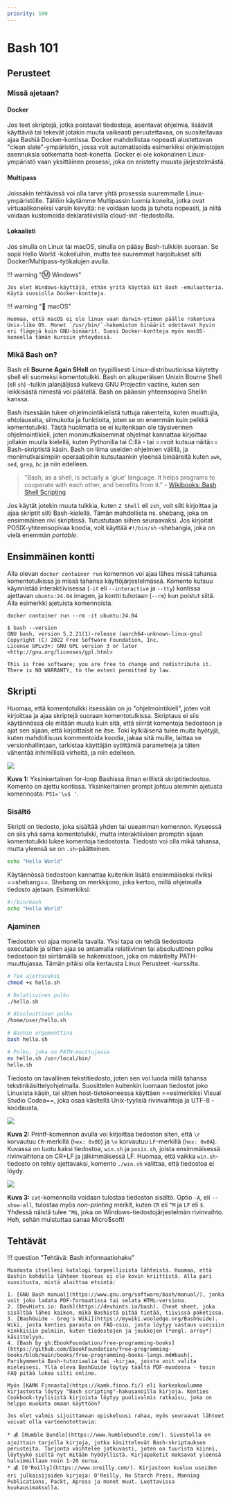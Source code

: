 ```yaml
---
priority: 100
---
```


# Bash 101

## Perusteet

### Missä ajetaan?

#### Docker

Jos teet skriptejä, jotka poistavat tiedostoja, asentavat ohjelmia, lisäävät käyttäviä tai tekevät jotakin muuta vaikeasti peruutettavaa, on suositeltavaa ajaa Bashiä Docker-kontissa. Docker mahdollistaa nopeasti alustettavan "clean slate"-ympäristön, jossa voit automatisoida esimerkiksi ohjelmistojen asennuksia sotkematta host-konetta. Docker ei ole kokonainen Linux-ympäristö vaan yksittäinen prosessi, joka on eristetty muusta järjestelmästä. 

#### Multipass

Joissakin tehtävissä voi olla tarve yhtä prosessia suuremmalle Linux-ympäristölle. Tällöin käytämme Multipassin luomia koneita, jotka ovat virtuaalikoneiksi varsin kevyitä: ne voidaan luoda ja tuhota nopeasti, ja niitä voidaan kustomoida deklaratiivisilla cloud-init -tiedostoilla.

#### Lokaalisti

Jos sinulla on Linux tai macOS, sinulla on pääsy Bash-tulkkiin suoraan. Se sopii Hello World -kokeiluihin, mutta tee suuremmat harjoitukset silti Docker/Multipass-työkalujen avulla.

!!! warning "Ⓜ️ Windows"

    Jos olet Windows-käyttäjä, ethän yritä käyttää Git Bash -emulaattoria. Käytä suosiolla Docker-kontteja.

!!! warning "🍎 macOS"

    Huomaa, että macOS ei ole linux vaan darwin-ytimen päälle rakentuva Unix-like OS. Monet `/usr/bin/`-hakemiston binäärit odottavat hyvin eri flägejä kuin GNU-binäärit. Suosi Docker-kontteja myös macOS-koneella tämän kurssin yhteydessä.

### Mikä Bash on?

Bash eli **Bourne Again SHell** on tyypillisesti Linux-distribuutioissa käytetty shell eli suomeksi komentotulkki. Bash on alkuperäisen Unixin Bourne Shell (eli `sh`) -tulkin jalanjäljissä kulkeva GNU Projectin vastine, kuten sen leikkisästä nimestä voi päätellä. Bash on pääosin yhteensopiva Shellin kanssa.

Bash itsessään tukee ohjelmointikielistä tuttuja rakenteita, kuten muuttujia, ehtolauseita, silmukoita ja funktioita, joten se on enemmän kuin pelkkä komentotulkki. Tästä huolimatta se ei kuitenkaan ole täysiverinen ohjelmointikieli, joten monimutkaisemmat ohjelmat kannattaa kirjoittaa jollakin muulla kielellä, kuten Pythonilla tai C:llä - tai ==voit kutsua näitä== Bash-skriptistä käsin. Bash on liima useiden ohjelmien välillä, ja monimutkaisimpiin operaatioihin kutsutaankin yleensä binääreitä kuten `awk`, `sed`, `grep`, `bc` ja niin edelleen.

> "Bash, as a shell, is actually a 'glue' language. It helps programs to cooperate with each other, and benefits from it." - [Wikibooks: Bash Shell Scripting](https://en.wikibooks.org/wiki/Bash_Shell_Scripting/External_Programs)

Jos käytät jotekin muuta tulkkia, kuten `Z Shell` eli `zsh`, voit silti kirjoittaa ja ajaa skriptit silti Bash-kielellä. Tämän mahdollista ns. shebang, joka on ensimmäinen rivi skriptissä. Tutustutaan siihen seuraavaksi. Jos kirjoitat POSIX-yhteensopivaa koodia, voit käyttää `#!/bin/sh` -shebangia, joka on vielä enemmän *portable*.

## Ensimmäinen kontti

Alla olevan `docker container run` komennon voi ajaa lähes missä tahansa komentotulkissa ja missä tahansa käyttöjärjestelmässä. Komento kutsuu käynnistää interaktiivisessa (`-it` eli `--interactive` ja `--tty`) kontissa ajettavan `ubuntu:24.04` imagen, ja kontti tuhotaan (`--rm`) kun poistut siitä. Alla esimerkki ajetuista komennoista.

```pwsh title="🖥️ Bash | Git Bash | PowerShell | CMD"
docker container run --rm -it ubuntu:24.04
```

```console title="🐳 Bash"
$ bash --version
GNU bash, version 5.2.21(1)-release (aarch64-unknown-linux-gnu)
Copyright (C) 2022 Free Software Foundation, Inc.
License GPLv3+: GNU GPL version 3 or later <http://gnu.org/licenses/gpl.html>

This is free software; you are free to change and redistribute it.
There is NO WARRANTY, to the extent permitted by law.
```

## Skripti

Huomaa, että komentotulkki itsessään on jo "ohjelmointikieli", joten voit kirjoittaa ja ajaa skriptejä suoraan komentotulkissa. Skriptaus ei siis käytännössä ole mitään muuta kuin sitä, että siirrät komentoja tiedostoon ja ajat sen sijaan, että kirjoittaisit ne itse. Toki kylkiäisenä tulee muita hyötyjä, kuten mahdollisuus kommentoida koodia, jakaa sitä muille, laittaa se versionhallintaan, tarkistaa käyttäjän syöttämiä parametreja ja täten vähentää inhimillisiä virheitä, ja niin edelleen.

![](../images/bash-simple-for-loop.png)

**Kuva 1:** Yksinkertainen for-loop Bashissa ilman erillistä skriptitiedostoa. Komento on ajettu kontissa. Yksinkertainen prompt johtuu aiemmin ajetusta komennosta: `PS1='\u$ '`.

### Sisältö

Skripti on tiedosto, joka sisältää yhden tai useamman komennon. Kyseessä on siis yhä sama komentotulkki, mutta interaktiivisen promptin sijaan komentotulkki lukee komentoja tiedostosta. Tiedosto voi olla mikä tahansa, mutta yleensä se on `.sh`-päätteinen.

```bash title="hello-bad-example.sh"
echo "Hello World"
```
Käytännössä tiedostoon kannattaa kuitenkin lisätä ensimmäiseksi riviksi ==shebang==. Shebang on merkkijono, joka kertoo, millä ohjelmalla tiedosto ajetaan. Esimerkiksi:

```bash title="hello.sh"
#!/bin/bash
echo "Hello World"
```

### Ajaminen

Tiedoston voi ajaa monella tavalla. Yksi tapa on tehdä tiedostosta executable ja sitten ajaa se antamalla relatiivinen tai absoluuttinen polku tiedostoon tai siirtämällä se hakemistoon, joka on määritelty PATH-muuttujassa. Tämän pitäisi olla kertausta Linux Perusteet -kurssilta.

```bash title="Bash"
# Tee ajettavaksi
chmod +x hello.sh

# Relatiivinen polku
./hello.sh

# Absoluuttinen polku
/home/user/hello.sh

# Bashin argumenttina
bash hello.sh

# Polku, joka on PATH-muuttujassa
mv hello.sh /usr/local/bin/
hello.sh
```

Tiedosto on tavallinen tekstitiedosto, joten sen voi luoda millä tahansa tekstinkäsittelyohjelmalla. Suosittelen kuitenkin luomaan tiedostot joko Linuxista käsin, tai sitten host-tietokoneessa käyttäen ==esimerkiksi Visual Studio Codea==, joka osaa käsitellä Unix-tyylisiä rivinvaihtoja ja UTF-8 -koodausta.

![](../images/bash-win-vs-posix-line-endings.png)

**Kuva 2:** Printf-komennon avulla voi kirjoittaa tiedoston siten, että `\r` korvautuu `CR`-merkillä (`hex: 0x0D`) ja `\n` korvautuu `LF`-merkillä (`hex: 0x0A`). Kuvassa on luotu kaksi tiedostoa, `win.sh` ja `posix.sh`, joista ensimmäisessä rivinvaihtona on CR+LF ja jälkimmäisessä LF. Huomaa, että vaikka `win.sh`-tiedosto on tehty ajettavaksi, komento `./win.sh` valittaa, että tiedostoa ei löydy.

![](../images/bash-posix-line-ending-cat.png)

**Kuva 3:** `cat`-komennolla voidaan tulostaa tiedoston sisältö. Optio `-A`, eli `--show-all`, tulostaa myös *non-printing* merkit, kuten `CR` eli `^M` ja `LF` eli `$`. Yhdessä näistä tulee `^M$`, joka on Windows-tiedostojärjestelmän rivinvaihto. Heh, sehän muistuttaa sanaa Micro$soft!

## Tehtävät

!!! question "Tehtävä: Bash informaatiohaku"

    Muodosta itsellesi katalogi tarpeellisista lähteistä. Huomaa, että Bashin kohdalla lähteen tuoreus ei ole kovin kriittistä. Alla pari suositusta, mistä aloittaa etsintä:
    
    1. [GNU Bash manual](https://www.gnu.org/software/bash/manual/), jonka voit joko ladata PDF-formaatissa tai selata HTML-versiona.
    2. [DevHints.io: Bash](https://devhints.io/bash). Cheat sheet, joka sisältää lähes kaiken, mikä Bashistä pitää tietää, tiivissä paketissa.
    3. [BashGuide - Greg's Wiki](https://mywiki.wooledge.org/BashGuide). Wiki, josta kenties parasta on FAQ-osio, josta löytyy vastaus useisiin kinkkisiin pulmiin, kuten tiedostojen ja joukkojen (*engl. array*) käsittelyyn.
    4. [Bash by gh:EbookFoundation/free-programming-books](https://github.com/EbookFoundation/free-programming-books/blob/main/books/free-programming-books-langs.md#bash). Parikymmentä Bash-tutoriaalia tai -kirjaa, joista voit valita mieleisesi. Yllä oleva BashGuide löytyy täältä PDF-muodossa - tosin FAQ pitää lukea silti online.
    
    Myös [KAMK Finnasta](https://kamk.finna.fi/) eli korkeakoulumme kirjastosta löytyy "Bash scripting"-hakusanoilla kirjoja. Kenties Cookbook-tyylisistä kirjoista löytyy puolivalmis ratkaisu, joka on helppo muokata omaan käyttöön?

    Jos olet valmis sijoittamaan opiskeluusi rahaa, myös seuraavat lähteet voivat olla varteenotettavia:

    * 💰 [Humble Bundle](https://www.humblebundle.com/). Sivustolla on ajoittain tarjolla kirjoja, jotka käsittelevät Bash-skriptauksen perusteita. Tarjonta vaihtelee jatkuvasti, joten on tuurista kiinni, löytyykö sieltä nyt mitään hyödyllistä. Kirjapaketit maksavat yleensä halvimmillaan noin 1-20 euroa.
    * 💰 [O'Reilly](https://www.oreilly.com/). Kirjastoon kuuluu useiden eri julkaisijoiden kirjoja: O'Reilly, No Starch Press, Manning Publications, Packt, Apress ja monet muut. Luettavissa kuukausimaksulla.